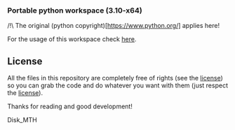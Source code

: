 ### Portable python workspace (3.10-x64)


/!\ The original (python copyright)[https://www.python.org/] applies here!


For the usage of this workspace check [here](https://github.com/Disk-MTH/Portable-python-workspace/blob/master/diskmth/README.md).

## License

All the files in this repository are completely free of rights (see the  [license](https://github.com/Disk-MTH/Portable-python-workspace/blob/3.10-x64/license.txt)) so you can grab the code and do whatever you want with them (just respect the  [license](https://github.com/Disk-MTH/Portable-python-workspace/blob/3.10-x64/license.txt)).

Thanks for reading and good development!

Disk_MTH